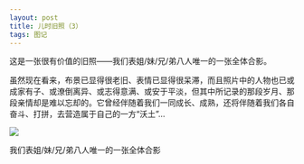 ```yaml
---
layout: post
title: 儿时旧照（3）
tags: 图记 
---
```


这是一张很有价值的旧照——我们表姐/妹/兄/弟八人唯一的一张全体合影。

虽然现在看来，布景已显得很老旧、表情已显得很呆滞，而且照片中的人物也已或成家有子、或潦倒离异、或志得意满、或安于平淡，但其中所记录的那段岁月、那段亲情却是难以忘却的。它曾经伴随着我们一同成长、成熟，还将伴随着我们各自奋斗、打拼，去营造属于自己的一方“沃土”…

![](http://ohfv138uq.bkt.clouddn.com/jiuzhao3.jpg-700)

我们表姐/妹/兄/弟八人唯一的一张全体合影

